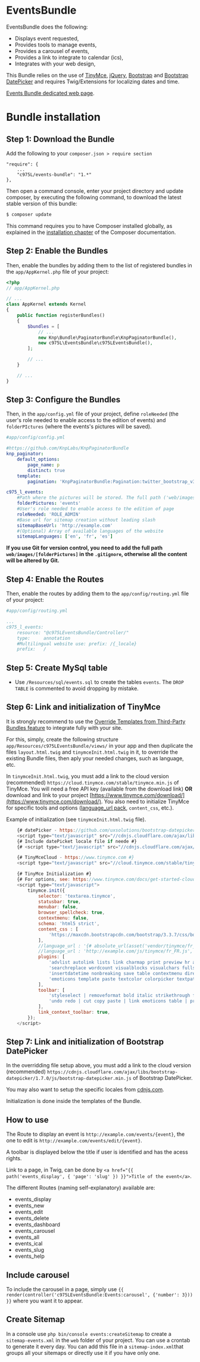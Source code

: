 EventsBundle
============

EventsBundle does the following:

- Displays event requested,
- Provides tools to manage events,
- Provides a carousel of events,
- Provides a link to integrate to calendar (ics),
- Integrates with your web design,

This Bundle relies on the use of [TinyMce](https://www.tinymce.com/), [jQuery](https://jquery.com/), [Bootstrap](http://getbootstrap.com/) and [Bootstrap DatePicker](https://github.com/uxsolutions/bootstrap-datepicker) and requires Twig/Extensions for localizing dates and time.

[Events Bundle dedicated web page](https://975l.com/en/pages/events-bundle).

Bundle installation
===================

Step 1: Download the Bundle
---------------------------
Add the following to your `composer.json > require section`
```
"require": {
    ...
    "c975L/events-bundle": "1.*"
},
```
Then open a command console, enter your project directory and update composer, by executing the following command, to download the latest stable version of this bundle:

```bash
$ composer update
```

This command requires you to have Composer installed globally, as explained in the [installation chapter](https://getcomposer.org/doc/00-intro.md) of the Composer documentation.

Step 2: Enable the Bundles
--------------------------
Then, enable the bundles by adding them to the list of registered bundles in the `app/AppKernel.php` file of your project:

```php
<?php
// app/AppKernel.php

// ...
class AppKernel extends Kernel
{
    public function registerBundles()
    {
        $bundles = [
            // ...
            new Knp\Bundle\PaginatorBundle\KnpPaginatorBundle(),
            new c975L\EventsBundle\c975LEventsBundle(),
        ];

        // ...
    }

    // ...
}
```

Step 3: Configure the Bundles
-----------------------------
Then, in the `app/config.yml` file of your project, define `roleNeeded` (the user's role needed to enable access to the edition of events) and `folderPIctures` (where the events's pictures will be saved).

```yml
#app/config/config.yml

#https://github.com/KnpLabs/KnpPaginatorBundle
knp_paginator:
    default_options:
        page_name: p
        distinct: true
    template:
        pagination: 'KnpPaginatorBundle:Pagination:twitter_bootstrap_v3_pagination.html.twig'

c975_l_events:
    #Path where the pictures will be stored. The full path ('web/images/[folderPictures]') has to be added to .gitignore if Git is used
    folderPictures: 'events'
    #User's role needed to enable access to the edition of page
    roleNeeded: 'ROLE_ADMIN'
    #Base url for sitemap creation without leading slash
    sitemapBaseUrl: 'http://example.com'
    #(Optional) Array of available languages of the website
    sitemapLanguages: ['en', 'fr', 'es']
```

**If you use Git for version control, you need to add the full path `web/images/[folderPictures]` in the `.gitignore`, otherwise all the content will be altered by Git.**

Step 4: Enable the Routes
-------------------------
Then, enable the routes by adding them to the `app/config/routing.yml` file of your project:

```yml
#app/config/routing.yml

...
c975_l_events:
    resource: "@c975LEventsBundle/Controller/"
    type:     annotation
    #Multilingual website use: prefix: /{_locale}
    prefix:   /
```

Step 5: Create MySql table
--------------------------
- Use `/Resources/sql/events.sql` to create the tables `events`. The `DROP TABLE` is commented to avoid dropping by mistake.

Step 6: Link and initialization of TinyMce
------------------------------------------
It is strongly recommend to use the [Override Templates from Third-Party Bundles feature](http://symfony.com/doc/current/templating/overriding.html) to integrate fully with your site.

For this, simply, create the following structure `app/Resources/c975LEventsBundle/views/` in your app and then duplicate the files `layout.html.twig` and `tinymceInit.html.twig` in it, to override the existing Bundle files, then aply your needed changes, such as language, etc.

In `tinymceInit.html.twig`, you must add a link to the cloud version (recommended) `https://cloud.tinymce.com/stable/tinymce.min.js` of TinyMce. You will need a free API key (available from the download link) **OR** download and link to your project [https://www.tinymce.com/download/](https://www.tinymce.com/download/). You also need to initialize TinyMce for specific tools and options ([language_url pack](https://www.tinymce.com/download/language-packages/), `content_css`, etc.).

Example of initialization (see `tinymceInit.html.twig` file).

```javascript
    {# datePicker - https://github.com/uxsolutions/bootstrap-datepicker #}
    <script type="text/javascript" src="//cdnjs.cloudflare.com/ajax/libs/bootstrap-datepicker/1.7.0/js/bootstrap-datepicker.min.js"></script>
    {# Include datePicket locale file if neede #}
    {# <script type="text/javascript" src="//cdnjs.cloudflare.com/ajax/libs/bootstrap-datepicker/1.7.0/locales/bootstrap-datepicker.fr.min.js"></script> #}

    {# TinyMceCloud - https://www.tinymce.com #}
    <script type="text/javascript" src="//cloud.tinymce.com/stable/tinymce.min.js{# ?apiKey=YOUR_API_KEY #}"></script>

    {# TinyMce Initialization #}
    {# For options, see: https://www.tinymce.com/docs/get-started-cloud/editor-and-features/ #}
    <script type="text/javascript">
        tinymce.init({
            selector: 'textarea.tinymce',
            statusbar: true,
            menubar: false,
            browser_spellcheck: true,
            contextmenu: false,
            schema: 'html5 strict',
            content_css : [
                'https://maxcdn.bootstrapcdn.com/bootstrap/3.3.7/css/bootstrap.min.css',
            ],
            //language_url : '{# absolute_url(asset('vendor/tinymce/fr_FR.js')) #}',
            //language_url : 'http://example.com/js/tinymce/fr_FR.js',
            plugins: [
                'advlist autolink lists link charmap print preview hr anchor pagebreak',
                'searchreplace wordcount visualblocks visualchars fullscreen',
                'insertdatetime nonbreaking save table contextmenu directionality',
                'emoticons template paste textcolor colorpicker textpattern toc help',
            ],
            toolbar: [
                'styleselect | removeformat bold italic strikethrough forecolor backcolor | alignleft aligncenter alignright alignjustify | bullist numlist outdent indent',
                'undo redo | cut copy paste | link emoticons table | print preview | fullscreen help',
            ],
            link_context_toolbar: true,
        });
    </script>
```

Step 7: Link and initialization of Bootstrap DatePicker
-------------------------------------------------------
In the overridding file setup above, you must add a link to the cloud version (recommended) `https://cdnjs.cloudflare.com/ajax/libs/bootstrap-datepicker/1.7.0/js/bootstrap-datepicker.min.js` of Bootstrap DatePicker.

You may also want to setup the specific locales from [cdnjs.com](https://cdnjs.com/libraries/bootstrap-datepicker).

Initialization is done inside the templates of the Bundle.

How to use
----------
The Route to display an event is `http://example.com/events/{event}`, the one to edit is `http://example.com/events/edit/{event}`.

A toolbar is displayed below the title if user is identified and has the acess rights.

Link to a page, in Twig, can be done by `<a href="{{ path('events_display', { 'page': 'slug' }) }}">Title of the event</a>`.

The different Routes (naming self-explanatory) available are:
- events_display
- events_new
- events_edit
- events_delete
- events_dashboard
- events_carousel
- events_all
- events_ical
- events_slug
- events_help

Include carousel
----------------
To include the carousel in a page, simply use `{{ render(controller('c975LEventsBundle:Events:carousel', {'number': 3})) }}` where you want it to appear.

Create Sitemap
--------------
In a console use `php bin/console events:createSitemap` to create a `sitemap-events.xml` in the `web` folder of your project. You can use a crontab to generate it every day.
You can add this file in a `sitemap-index.xml`that groups all your sitemaps or directly use it if you have only one.